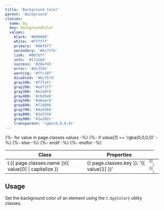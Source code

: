 ```yaml
---
title: 'Background Color'
parent: 'Background'
classes:
  name: bg
  key: backgroundColor
  values:
    black: '#000000'
    white: '#ffffff'
    primary: '#007bff'
    secondary: '#6c757d'
    link: '#007bff'
    info: '#17a2b8'
    success: '#28a745'
    error: '#dc3545'
    warning: '#ffc107'
    disabled: '#6c757d'
    gray100: '#f7fafc'
    gray200: '#edf2f7'
    gray300: '#e2e8f0'
    gray400: '#cbd5e0'
    gray500: '#a0aec0'
    gray600: '#718096'
    gray700: '#4a5568'
    gray800: '#2d3748'
    gray900: '#1a202c'
    transparent: 'rgba(0,0,0,0)'
---
```


<table>
  <thead>
    <tr>
      <th>Class</th>
      <th colspan="2">Properties</th>
    </tr>
  </thead>
  <tbody>
    {%- for value in page.classes.values -%}
      <tr>
        <td>t.{{ page.classes.name }}{{ value[0] | capitalize }}</td>
        <td>{{ page.classes.key }}: '{{ value[1] }}'</td>
        {%- if value[1] == 'rgba(0,0,0,0)' -%}
          <td  style="background-size: 24px 24px;background-image:url(&quot;data:image/svg+xml,%3Csvg xmlns='http://www.w3.org/2000/svg' viewBox='0 0 2 2'%3E%3Cpath fill='rgb(200,200,200)' fill-rule='evenodd' d='M0 0h1v1H0V0zm1 1h1v1H1V1z'/%3E%3C/svg%3E&quot;);"></td>
        {%- else -%}
          <td  style="background-color: {{ value[1] }}"></td>
        {%- endif -%}
      </tr>
    {%- endfor -%}
  </tbody>
</table>

## Usage

Set the background color of an element using the <code>t.bg{Color}</code> utility classes.
